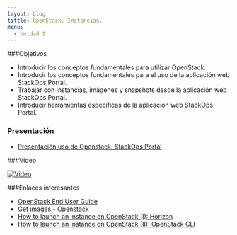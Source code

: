 ```yaml
---
layout: blog
tittle: OpenStack. Instancias.
menu:
  - Unidad 2
---
```

###Objetivos

* Introducir los conceptos fundamentales para utilizar OpenStack.
* Introducir los conceptos fundamentales para el uso de la aplicación web StackOps Portal.
* Trabajar con instancias, imágenes y snapshots desde la aplicación web StackOps Portal.
* Introducir herramientas específicas de la aplicación web StackOps Portal.

### Presentación

* [Presentación uso de Openstack. StackOps Portal](presentacion)

###Video

[![Video](http://img.youtube.com/vi/XYOme2eNQTg/0.jpg)](https://www.youtube.com/watch?v=XYOme2eNQTg)

###Enlaces interesantes

* [OpenStack End User Guide](http://docs.openstack.org/user-guide/content/index.html)
* [Get images - Openstack](http://docs.openstack.org/image-guide/content/ch_obtaining_images.html)
* [How to launch an instance on OpenStack (I): Horizon](http://albertomolina.wordpress.com/2013/11/20/how-to-launch-an-instance-on-openstack-i-horizon/)
* [How to launch an instance on OpenStack (II): OpenStack CLI](http://albertomolina.wordpress.com/2013/11/20/how-to-launch-an-instance-on-openstack-ii-openstack-cli/)

